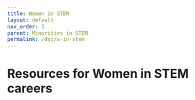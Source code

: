 ```yaml
---
title: Women in STEM
layout: default
nav_order: 1
parent: Minorities in STEM
permalink: /dei/w-in-stem
---
```


# Resources for Women in STEM careers